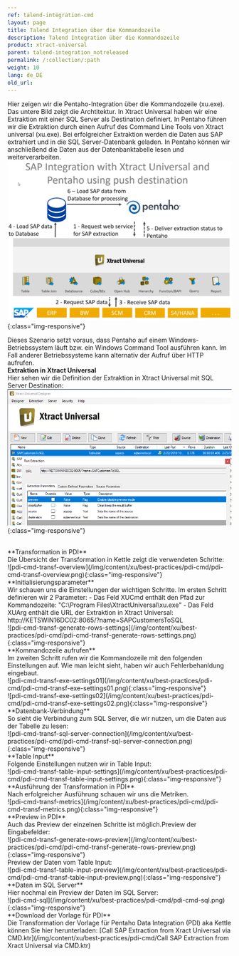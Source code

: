 ```yaml
---
ref: talend-integration-cmd
layout: page
title: Talend Integration über die Kommandozeile
description: Talend Integration über die Kommandozeile
product: xtract-universal
parent: talend-integration_notreleased
permalink: /:collection/:path
weight: 10
lang: de_DE
old_url: 
---
```


Hier zeigen wir die Pentaho-Integration über die Kommandozeile (xu.exe).
Das untere Bild zeigt die Archtitektur. 
In Xtract Universal haben wir eine Extraktion mit einer SQL Server als Destination definiert. 
In Pentaho führen wir die Extraktion durch einen Aufruf des Command Line Tools von Xtract universal (xu.exe). Bei erfolgreicher Extraktion werden die Daten aus SAP extrahiert und in die SQL Server-Datenbank geladen. In Pentaho können wir anschließend die Daten aus der Datenbanktabelle lesen und weiterverarbeiten.
![xu-pdi-push](/img/content/xu/best-practices/pdi-cmd/xu-pdi-push.png){:class="img-responsive"}

Dieses Szenario setzt voraus, dass Pentaho auf einem Windows-Betriebssystem läuft bzw. ein Windows Command Tool ausführen kann.
Im Fall anderer Betriebssysteme kann alternativ der Aufruf über HTTP aufrufen. 
<br>
**Extraktion in Xtract Universal**<br>
Hier sehen wir die Definition der Extraktion in Xtract Universal mit SQL Server Destination:<br>
![pdi-cmd-xu](/img/content/xu/best-practices/pdi-cmd/pdi-cmd-xu.png){:class="img-responsive"}

<br>
**Transformation in PDI**<br>
Die Übersicht der Transformation in Kettle zeigt die verwendeten Schritte:<br>
![pdi-cmd-transf-overview](/img/content/xu/best-practices/pdi-cmd/pdi-cmd-transf-overview.png){:class="img-responsive"}

<br>
**Initialisierungsparameter**<br>
Wir schauen uns die Einstellungen der wichtigen Schritte.
Im ersten Schritt definieren wir 2 Parameter: 
- Das Feld XUCmd enthält den Pfad zur Kommandozeite: "C:\Program Files\XtractUniversal\xu.exe"	
- Das Feld XUArg enthält die URL der Extraktion in Xtract Universal: http://KETSWIN16DC02:8065/?name=SAPCustomersToSQL
<br>
![pdi-cmd-transf-generate-rows-settings](/img/content/xu/best-practices/pdi-cmd/pdi-cmd-transf-generate-rows-settings.png){:class="img-responsive"}

<br>
**Kommandozeile aufrufen**<br>
Im zweiten Schritt rufen wir die Kommandozeile mit den folgenden Einstellungen auf. Wie man leicht sieht, haben wir auch Fehlerbehanldung eingebaut. <br>
![pdi-cmd-transf-exe-settings01](/img/content/xu/best-practices/pdi-cmd/pdi-cmd-transf-exe-settings01.png){:class="img-responsive"}
<br>
![pdi-cmd-transf-exe-settings02](/img/content/xu/best-practices/pdi-cmd/pdi-cmd-transf-exe-settings02.png){:class="img-responsive"}

<br>
**Datenbank-Verbindung**<br>
So sieht die Verbindung zum SQL Server, die wir nutzen, um die Daten aus der Tabelle zu lesen:<br>
![pdi-cmd-transf-sql-server-connection](/img/content/xu/best-practices/pdi-cmd/pdi-cmd-transf-sql-server-connection.png){:class="img-responsive"}

<br>
**Table Input**<br>
Folgende Einstellungen nutzen wir in Table Input:<br>
![pdi-cmd-transf-table-input-settings](/img/content/xu/best-practices/pdi-cmd/pdi-cmd-transf-table-input-settings.png){:class="img-responsive"}

<br>
**Ausführung der Transformation in PDI**<br>
Nach erfolgreicher Ausführung schauen wir uns die Metriken.<br>
![pdi-cmd-transf-metrics](/img/content/xu/best-practices/pdi-cmd/pdi-cmd-transf-metrics.png){:class="img-responsive"}

<br>
**Preview in PDI**<br>
Auch das Preview der einzelnen Schritte ist möglich.Preview der Eingabefelder: <br>
![pdi-cmd-transf-generate-rows-preview](/img/content/xu/best-practices/pdi-cmd/pdi-cmd-transf-generate-rows-preview.png){:class="img-responsive"}

<br>
Preview der Daten vom Table Input:<br>
![pdi-cmd-transf-table-input-preview](/img/content/xu/best-practices/pdi-cmd/pdi-cmd-transf-table-input-preview.png){:class="img-responsive"}

<br>
**Daten im SQL Server**<br>
Hier nochmal ein Preview der Daten im SQL Server:<br>
![pdi-cmd-sql](/img/content/xu/best-practices/pdi-cmd/pdi-cmd-sql.png){:class="img-responsive"}

<br>
**Download der Vorlage für PDI**<br>
Die Transformation der Vorlage für Pentaho Data Integration (PDI) aka Kettle können Sie hier herunterladen:
[Call SAP Extraction from Xract Universal via CMD.ktr](/img/content/xu/best-practices/pdi-cmd/Call SAP Extraction from Xract Universal via CMD.ktr)
